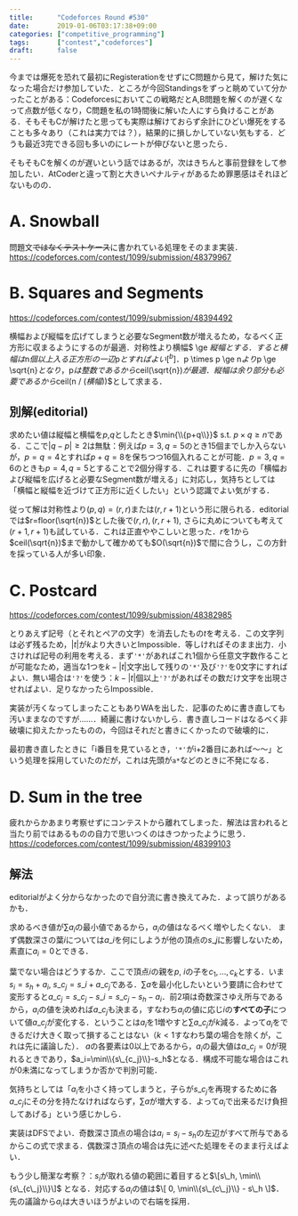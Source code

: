 ```yaml
---
title:      "Codeforces Round #530"
date:       2019-01-06T03:17:38+09:00
categories: ["competitive_programming"]
tags:       ["contest","codeforces"]
draft:      false
---
```


今までは爆死を恐れて最初にRegisterationをせずにC問題から見て，解けた気になった場合だけ参加していた．ところが今回Standingsをずっと眺めていて分かったことがある：Codeforcesにおいてこの戦略だとA,B問題を解くのが遅くなって点数が低くなり，C問題を私の1時間後に解いた人にすら負けることがある．そもそもCが解けたと思っても実際は解けておらず余計にひどい爆死をすることも多々あり（これは実力では？），結果的に損しかしていない気もする．どうも最近3完できる回も多いのにレートが伸びないと思ったら．

そもそもCを解くのが遅いという話ではあるが，次はきちんと事前登録をして参加したい．AtCoderと違って割と大きいペナルティがあるため罪悪感はそれほどないものの．

# A. Snowball

問題文~~ではなくテストケース~~に書かれている処理をそのまま実装．https://codeforces.com/contest/1099/submission/48379967

# B. Squares and Segments

https://codeforces.com/contest/1099/submission/48394492

横幅および縦幅を広げてしまうと必要なSegment数が増えるため，なるべく正方形に収まるようにするのが最適．対称性より横幅$ \ge $縦幅とする．すると横幅は$n$個以上入る正方形の一辺$p$とすればよい[^b]．$p \times p \ge n$より$p \ge \sqrt{n}$となり，$p$は整数であるから$ceil(\sqrt{n})$が最適．縦幅は余り部分も必要であるから$ceil(n / $(横幅)$)$として求まる．

[^b]: 横幅,縦幅を$w,h$とする．$w$が$p$未満であるとするとき，$w \ge h$であったから$wh \le ww \le (p-1)^2 \lt n$（$\because$ $p$の定義$(p-1)^2 \lt n \le p^2$）となり$n$個入らない（それはそう）．反対に$w$が$p$より大きいときを考える．$w=p$のときの$h$が$q$であるとすると，$w=p+1$のときの$h$は$q$以下になる（$\because$ $n \le pq$, $n \le (p+1)h$より$q=ceil(n/p)$, $h=ceil(n/(p+1))$）から縦横の差が広がって正方形から遠ざかる．

## 別解(editorial)

求めたい値は縦幅と横幅を$p$,$q$としたとき$\min{\\{p+q\\}}$ s.t. $p \times q \ge n$である．ここで$|q-p| \ge 2$は無駄：例えば$p=3,q=5$のとき15個までしか入らないが，$p=q=4$とすれば$p+q=8$を保ちつつ16個入れることが可能．$p=3,q=6$のときも$p=4,q=5$とすることで2個分得する．これは要するに先の「横幅および縦幅を広げると必要なSegment数が増える」に対応し，気持ちとしては「横幅と縦幅を近づけて正方形に近くしたい」という認識でよい気がする．

従って解は対称性より$(p,q)=(r,r)$または$(r,r+1)$という形に限られる．editorialでは$r=floor(\sqrt{n})$とした後で$(r,r),(r,r+1)$, さらに丸めについても考えて$(r+1,r+1)$も試している．これは正直ややこしいと思った．$r$を$1$から$ceil(\sqrt{n})$まで動かして確かめても$O(\sqrt{n})$で間に合うし，この方針を採っている人が多い印象．

# C. Postcard

https://codeforces.com/contest/1099/submission/48382985

とりあえず記号（とそれとペアの文字）を消去したもの$t$を考える．この文字列は必ず残るため，$|t|$が$k$より大きいとImpossible．等しければそのまま出力．小さければ記号の利用を考える．まず`'*'`があればこれ1個から任意文字数作ることが可能なため，適当な1つを$k-|t|$文字出して残りの`'*'`及び`'?'`を0文字にすればよい．無い場合は`'?'`を使う：$k-|t|$個以上`'?'`があればその数だけ文字を出現させればよい．足りなかったらImpossible．

実装が汚くなってしまったこともありWAを出した．記事のために書き直しても汚いままなのですが……．綺麗に書けないかしら．書き直しコードはなるべく非破壊に抑えたかったものの，今回はそれだと書きにくかったので破壊的に．

最初書き直したときに「i番目を見ているとき，`'*'`がi+2番目にあれば～～」という処理を採用していたのだが，これは先頭が`a*`などのときに不発になる．

# D. Sum in the tree

疲れからかあまり考察せずにコンテストから離れてしまった．解法は言われると当たり前ではあるものの自力で思いつくのはきつかったように思う．https://codeforces.com/contest/1099/submission/48399103

## 解法

editorialがよく分からなかったので自分流に書き換えてみた．よって誤りがあるかも．

求めるべき値が$\sum a_i$の最小値であるから，$a_i$の値はなるべく増やしたくない．
まず偶数深さの葉$i$については$a\_i$を何にしようが他の頂点の$s\_j$に影響しないため，素直に$a_i=0$とできる．

葉でない場合はどうするか．ここで頂点$i$の親を$p$, $i$の子を$c_1,...,c_k$とする．いま$s_i = s_h + a_i$, $s\_{c_j}=s\_i+a\_{c_j}$である．$\sum a$を最小化したいという要請に合わせて変形すると$a\_{c_j} = s\_{c_j} - s\_i = s\_{c_j} - s_h - a_i$．前2項は奇数深さゆえ所与であるから，$a_i$の値を決めれば$a\_{c_j}$も決まる，すなわち$a_i$の値に応じ$i$の**すべての子**について値$a\_{c_j}$が変化する．ということは$a_i$を1増やすと$\sum a\_{c_j}$が$k$減る．よって$a_i$をできるだけ大きく取って損することはない（$k \lt 1$すなわち葉の場合を除くが，これは先に議論した）．
$a$の各要素は0以上であるから，$a_i$の最大値は$a\_{c_j}=0$が現れるときであり，$a_i=\min\\{s\_{c_j}\\}-s_h$となる．構成不可能な場合はこれが0未満になってしまうか否かで判別可能．

気持ちとしては「$a_i$を小さく持ってしまうと，子らが$s\_{c_j}$を再現するために各$a\_{c_j}$にその分を持たなければならず，$\sum a$が増大する．よって$a_i$で出来るだけ負担してあげる」という感じかしら．

実装はDFSでよい．奇数深さ頂点の場合は$a_i = s_i - s_h$の左辺がすべて所与であるからこの式で求まる．偶数深さ頂点の場合は先に述べた処理をそのまま行えばよい．

もう少し簡潔な考察？：$s_i$が取れる値の範囲に着目すると$\[s\_h, \min\\{s\_{c\_j}\\}\]$
となる．対応する$a_i$の値は$\[ 0, \min\\{s\_{c\_j}\\} - s\_h \]$．先の議論から$a_i$は大きいほうがよいので右端を採用．







